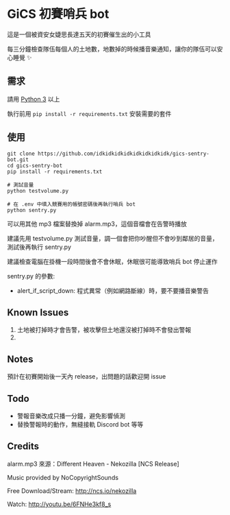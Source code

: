 # GiCS 初賽哨兵 bot

這是一個被資安女婕思長達五天的初賽催生出的小工具

每三分鐘檢查隊伍每個人的土地數，地數掉的時候播音樂通知，讓你的隊伍可以安心睡覺 :sparkles:


## 需求
請用 [Python 3](https://www.python.org/downloads/) 以上

執行前用 `pip install -r requirements.txt` 安裝需要的套件


## 使用

```
git clone https://github.com/idkidkidkidkidkidkidkidk/gics-sentry-bot.git
cd gics-sentry-bot
pip install -r requirements.txt

# 測試音量
python testvolume.py

# 在 .env 中填入競賽用的帳號密碼後再執行哨兵 bot
python sentry.py
```

可以用其他 mp3 檔案替換掉 alarm.mp3，這個音檔會在告警時播放

建議先用 testvolume.py 測試音量，調一個會把你吵醒但不會吵到鄰居的音量，測試後再執行 sentry.py

建議檢查電腦在掛機一段時間後會不會休眠，休眠很可能導致哨兵 bot 停止運作

sentry.py 的參數:
- alert_if_script_down: 程式異常（例如網路斷線）時，要不要播音樂警告


## Known Issues

1. 土地被打掉時才會告警，被攻擊但土地還沒被打掉時不會發出警報
2. 

## Notes

預計在初賽開始後一天內 release，出問題的話歡迎開 issue


## Todo

- 警報音樂改成只播一分鐘，避免影響偵測
- 替換警報時的動作，無縫接軌 Discord bot 等等


## Credits

alarm.mp3 來源：Different Heaven - Nekozilla [NCS Release]

Music provided by NoCopyrightSounds

Free Download/Stream: http://ncs.io/nekozilla

Watch: http://youtu.be/6FNHe3kf8_s
